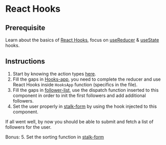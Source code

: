 # React Hooks

## Prerequisite

Learn about the basics of [React Hooks](https://reactjs.org/docs/hooks-intro.html), focus on [useReducer](https://reactjs.org/docs/hooks-reference.html#usereducer) & [useState](https://reactjs.org/docs/hooks-reference.html#usestate) hooks.

## Instructions

1) Start by knowing the action types [here](./reducer-actions.enum.ts).
2) Fill the gaps in [Hooks-app](./Hooks-app.tsx), you need to complete the reducer and use React Hooks inside `HooksApp` function (specifics in the file).
3) Fill the gaps in [follower-list](./follower-list/follower-list.tsx), use the dispatch function inserted to this component in order to init the first followers and add additional followers.
4) Set the user properly in [stalk-form](./stalk-form/stalk-form.tsx) by using the hook injected to this component.

If all went well, by now you should be able to submit and fetch a list of followers for the user.

Bonus:
5. Set the sorting function in [stalk-form](./stalk-form/stalk-form.tsx)